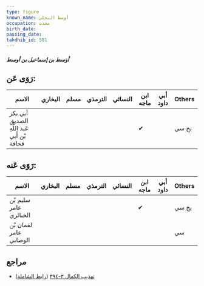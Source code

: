 ```yaml
---
type: figure
known_name: أوسط البجلي
occupation: محدث
birth_date:
passing_date:
tahdhib_id: 581
---
```

##### أوسط بن إسماعيل بن أوسط

## رَوَى عَن:
| الاسم                                      | البخاري | مسلم | الترمذي | النسائي | ابن ماجه | أبي داود | Others |
| ------------------------------------------ | ------- | ---- | ------- | ------- | -------- | -------- | ------ |
| أبي بكر الصديق عَبد اللَّهِ بْن أَبي قحافة |         |      |         |         | ✔        |          | بخ سي  |
## رَوَى عَنه:
| الاسم                  | البخاري | مسلم | الترمذي | النسائي | ابن ماجه | أبي داود | Others |
| ---------------------- | ------- | ---- | ------- | ------- | -------- | -------- | ------ |
| سليم بْن عامر الخبائري |         |      |         |         | ✔        |          | بخ سي  |
| لقمان بْن عامر الوصابي |         |      |         |         |          |          | سي     |
## مراجع
- [تهذيب الكمال ٣-٣٩٤](obsidian://open?vault=Tahdhib-al-Kamal&file=Figures/٥٨١-أوسط%20بن%20إسماعيل%20بن%20أوسط) ([رابط الشاملة](https://shamela.ws/book/3722/1408))